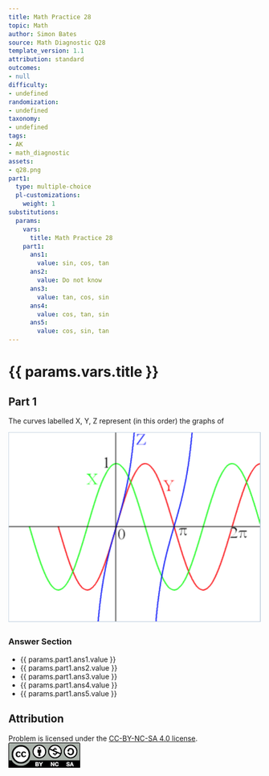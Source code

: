 ```yaml
---
title: Math Practice 28
topic: Math
author: Simon Bates
source: Math Diagnostic Q28
template_version: 1.1
attribution: standard
outcomes:
- null
difficulty:
- undefined
randomization:
- undefined
taxonomy:
- undefined
tags:
- AK
- math_diagnostic
assets:
- q28.png
part1:
  type: multiple-choice
  pl-customizations:
    weight: 1
substitutions:
  params:
    vars:
      title: Math Practice 28
    part1:
      ans1:
        value: sin, cos, tan
      ans2:
        value: Do not know
      ans3:
        value: tan, cos, sin
      ans4:
        value: cos, tan, sin
      ans5:
        value: cos, sin, tan
---
```

# {{ params.vars.title }}

## Part 1

The curves labelled X, Y, Z represent (in this order) the graphs of

![Graph X starts on the X axis, trends downward, then upward to y equals one. It completes two full cycles, ending on the X axis. Graph Y starts on the X axis, trends downward, then upward to y equals one. It completes one and a half cycles, ending at y equals one. Graph Z consists of two horizontal lines with a slight bend, starting at the origin and at pi on the X axis.](q28.png)

### Answer Section

- {{ params.part1.ans1.value }}
- {{ params.part1.ans2.value }}
- {{ params.part1.ans3.value }}
- {{ params.part1.ans4.value }}
- {{ params.part1.ans5.value }}

## Attribution

Problem is licensed under the [CC-BY-NC-SA 4.0 license](https://creativecommons.org/licenses/by-nc-sa/4.0/).<br> ![The Creative Commons 4.0 license requiring attribution-BY, non-commercial-NC, and share-alike-SA license.](https://raw.githubusercontent.com/firasm/bits/master/by-nc-sa.png)